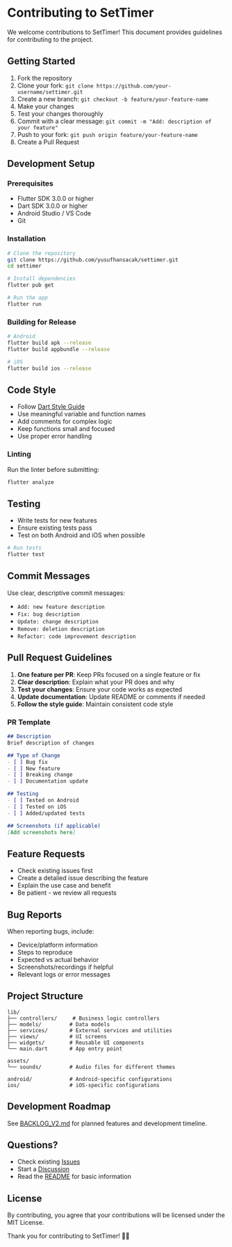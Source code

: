 # Contributing to SetTimer

We welcome contributions to SetTimer! This document provides guidelines for contributing to the project.

## Getting Started

1. Fork the repository
2. Clone your fork: `git clone https://github.com/your-username/settimer.git`
3. Create a new branch: `git checkout -b feature/your-feature-name`
4. Make your changes
5. Test your changes thoroughly
6. Commit with a clear message: `git commit -m "Add: description of your feature"`
7. Push to your fork: `git push origin feature/your-feature-name`
8. Create a Pull Request

## Development Setup

### Prerequisites
- Flutter SDK 3.0.0 or higher
- Dart SDK 3.0.0 or higher
- Android Studio / VS Code
- Git

### Installation
```bash
# Clone the repository
git clone https://github.com/yusufhansacak/settimer.git
cd settimer

# Install dependencies
flutter pub get

# Run the app
flutter run
```

### Building for Release
```bash
# Android
flutter build apk --release
flutter build appbundle --release

# iOS
flutter build ios --release
```

## Code Style

- Follow [Dart Style Guide](https://dart.dev/guides/language/effective-dart/style)
- Use meaningful variable and function names
- Add comments for complex logic
- Keep functions small and focused
- Use proper error handling

### Linting
Run the linter before submitting:
```bash
flutter analyze
```

## Testing

- Write tests for new features
- Ensure existing tests pass
- Test on both Android and iOS when possible

```bash
# Run tests
flutter test
```

## Commit Messages

Use clear, descriptive commit messages:
- `Add: new feature description`
- `Fix: bug description`
- `Update: change description`
- `Remove: deletion description`
- `Refactor: code improvement description`

## Pull Request Guidelines

1. **One feature per PR**: Keep PRs focused on a single feature or fix
2. **Clear description**: Explain what your PR does and why
3. **Test your changes**: Ensure your code works as expected
4. **Update documentation**: Update README or comments if needed
5. **Follow the style guide**: Maintain consistent code style

### PR Template
```markdown
## Description
Brief description of changes

## Type of Change
- [ ] Bug fix
- [ ] New feature
- [ ] Breaking change
- [ ] Documentation update

## Testing
- [ ] Tested on Android
- [ ] Tested on iOS
- [ ] Added/updated tests

## Screenshots (if applicable)
[Add screenshots here]
```

## Feature Requests

- Check existing issues first
- Create a detailed issue describing the feature
- Explain the use case and benefit
- Be patient - we review all requests

## Bug Reports

When reporting bugs, include:
- Device/platform information
- Steps to reproduce
- Expected vs actual behavior
- Screenshots/recordings if helpful
- Relevant logs or error messages

## Project Structure

```
lib/
├── controllers/     # Business logic controllers
├── models/         # Data models
├── services/       # External services and utilities
├── views/          # UI screens
├── widgets/        # Reusable UI components
└── main.dart       # App entry point

assets/
└── sounds/         # Audio files for different themes

android/            # Android-specific configurations
ios/                # iOS-specific configurations
```

## Development Roadmap

See [BACKLOG_V2.md](BACKLOG_V2.md) for planned features and development timeline.

## Questions?

- Check existing [Issues](https://github.com/yusufhansacak/settimer/issues)
- Start a [Discussion](https://github.com/yusufhansacak/settimer/discussions)
- Read the [README](README.md) for basic information

## License

By contributing, you agree that your contributions will be licensed under the MIT License.

Thank you for contributing to SetTimer! 🏋️‍♂️ 
